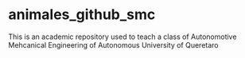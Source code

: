 # animales_github_smc
This is an academic repository used to teach a class of Autonomotive Mehcanical Engineering of Autonomous University of Queretaro
